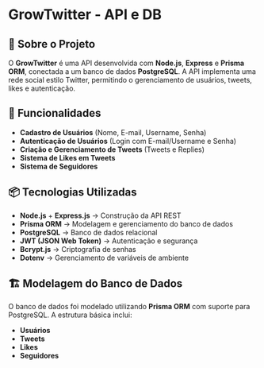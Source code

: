 # GrowTwitter - API e DB

## 📌 Sobre o Projeto

O **GrowTwitter** é uma API desenvolvida com **Node.js**, **Express** e **Prisma ORM**, conectada a um banco de dados **PostgreSQL**. A API implementa uma rede social estilo Twitter, permitindo o gerenciamento de usuários, tweets, likes e autenticação.

## 🚀 Funcionalidades

- **Cadastro de Usuários** (Nome, E-mail, Username, Senha)
- **Autenticação de Usuários** (Login com E-mail/Username e Senha)
- **Criação e Gerenciamento de Tweets** (Tweets e Replies)
- **Sistema de Likes em Tweets**
- **Sistema de Seguidores**

## 📦 Tecnologias Utilizadas

- **Node.js** + **Express.js** → Construção da API REST
- **Prisma ORM** → Modelagem e gerenciamento do banco de dados
- **PostgreSQL** → Banco de dados relacional
- **JWT (JSON Web Token)** → Autenticação e segurança
- **Bcrypt.js** → Criptografia de senhas
- **Dotenv** → Gerenciamento de variáveis de ambiente

## 🏗 Modelagem do Banco de Dados

O banco de dados foi modelado utilizando **Prisma ORM** com suporte para PostgreSQL. A estrutura básica inclui:

- **Usuários**
- **Tweets**
- **Likes**
- **Seguidores**
